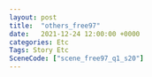 ```yaml
---
layout: post
title:  "others_free97"
date:   2021-12-24 12:00:00 +0000
categories: Etc
Tags: Story Etc
SceneCode: ["scene_free97_q1_s20"]
---
```

